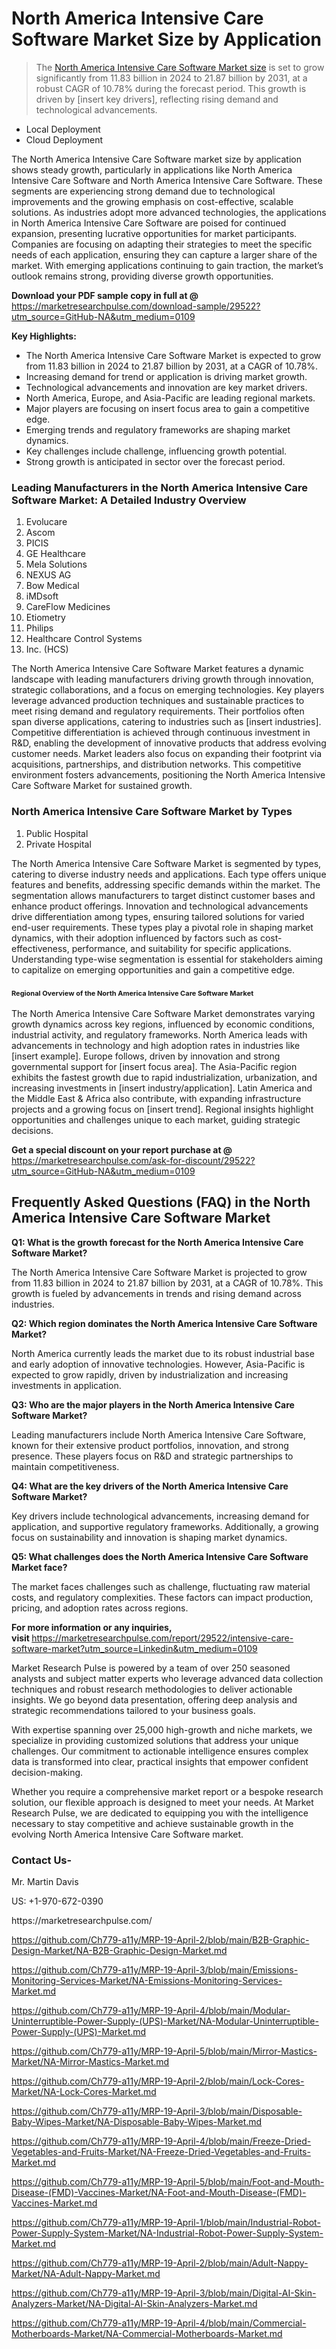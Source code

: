 <h1>North America Intensive Care Software Market&nbsp;Size by Application</h1><blockquote><p>The <a href="https://marketresearchpulse.com/download-sample/29522?utm_source=GitHub-NA&amp;utm_medium=0109">North America Intensive Care Software Market size</a> is set to grow significantly from 11.83 billion in 2024 to 21.87 billion by 2031, at a robust CAGR of 10.78% during the forecast period. This growth is driven by [insert key drivers], reflecting rising demand and technological advancements.</p></blockquote><ul><li>Local Deployment<li> Cloud Deployment</li></ul><p>The North America Intensive Care Software market size by application shows steady growth, particularly in applications like North America Intensive Care Software and North America Intensive Care Software. These segments are experiencing strong demand due to technological improvements and the growing emphasis on cost-effective, scalable solutions. As industries adopt more advanced technologies, the applications in North America Intensive Care Software are poised for continued expansion, presenting lucrative opportunities for market participants. Companies are focusing on adapting their strategies to meet the specific needs of each application, ensuring they can capture a larger share of the market. With emerging applications continuing to gain traction, the market’s outlook remains strong, providing diverse growth opportunities.</p><p><strong>Download your PDF sample copy in full at @ </strong><a href="https://marketresearchpulse.com/download-sample/29522?utm_source=GitHub-NA&amp;utm_medium=0109">https://marketresearchpulse.com/download-sample/29522?utm_source=GitHub-NA&amp;utm_medium=0109</a></p><p><strong>Key Highlights: </strong></p><ul><li>The North America Intensive Care Software Market is expected to grow from 11.83 billion in 2024 to 21.87 billion by 2031, at a CAGR of 10.78%.</li><li>Increasing demand for trend or application is driving market growth.</li><li>Technological advancements and innovation are key market drivers.</li><li>North America, Europe, and Asia-Pacific are leading regional markets.</li><li>Major players are focusing on insert focus area to gain a competitive edge.</li><li>Emerging trends and regulatory frameworks are shaping market dynamics.</li><li>Key challenges include challenge, influencing growth potential.</li><li>Strong growth is anticipated in sector over the forecast period.</li></ul><h3>Leading Manufacturers in the North America Intensive Care Software Market: A Detailed Industry Overview</h3><ol><li>Evolucare</li><li>Ascom</li><li>PICIS</li><li>GE Healthcare</li><li>Mela Solutions</li><li>NEXUS AG</li><li>Bow Medical</li><li>iMDsoft</li><li>CareFlow Medicines</li><li>Etiometry</li><li>Philips</li><li>Healthcare Control Systems</li><li>Inc. (HCS)</li></ol><div class="flex max-w-full flex-col flex-grow"><div class="min-h-8 text-message flex w-full flex-col items-end gap-2 whitespace-normal break-words [.text-message+&amp;]:mt-5" dir="auto" data-message-author-role="assistant" data-message-id="fd8432e4-4910-450d-b182-61b7bfb0a01f" data-message-model-slug="gpt-4o"><div class="flex w-full flex-col gap-1 empty:hidden first:pt-[3px]"><div class="markdown prose w-full break-words dark:prose-invert light"><p>The North America Intensive Care Software Market features a dynamic landscape with leading manufacturers driving growth through innovation, strategic collaborations, and a focus on emerging technologies. Key players leverage advanced production techniques and sustainable practices to meet rising demand and regulatory requirements. Their portfolios often span diverse applications, catering to industries such as [insert industries]. Competitive differentiation is achieved through continuous investment in R&amp;D, enabling the development of innovative products that address evolving customer needs. Market leaders also focus on expanding their footprint via acquisitions, partnerships, and distribution networks. This competitive environment fosters advancements, positioning the North America Intensive Care Software Market for sustained growth.</p></div></div></div></div><h3>North America Intensive Care Software Market by Types</h3><ol><li>Public Hospital<li> Private Hospital</li></ol><div class="flex max-w-full flex-col flex-grow"><div class="min-h-8 text-message flex w-full flex-col items-end gap-2 whitespace-normal break-words [.text-message+&amp;]:mt-5" dir="auto" data-message-author-role="assistant" data-message-id="084470be-0bb7-4664-bddf-5156b4f41249" data-message-model-slug="gpt-4o-mini"><div class="flex w-full flex-col gap-1 empty:hidden first:pt-[3px]"><div class="markdown prose w-full break-words dark:prose-invert light"><p>The North America Intensive Care Software Market is segmented by types, catering to diverse industry needs and applications. Each type offers unique features and benefits, addressing specific demands within the market. The segmentation allows manufacturers to target distinct customer bases and enhance product offerings. Innovation and technological advancements drive differentiation among types, ensuring tailored solutions for varied end-user requirements. These types play a pivotal role in shaping market dynamics, with their adoption influenced by factors such as cost-effectiveness, performance, and suitability for specific applications. Understanding type-wise segmentation is essential for stakeholders aiming to capitalize on emerging opportunities and gain a competitive edge.</p></div></div></div></div><h3><span style="font-size: 11px;">Regional Overview of the North America Intensive Care Software Market</span></h3><div class="flex max-w-full flex-col flex-grow"><div class="min-h-8 text-message flex w-full flex-col items-end gap-2 whitespace-normal break-words [.text-message+&amp;]:mt-5" dir="auto" data-message-author-role="assistant" data-message-id="e9038762-ce64-4e30-91c9-9bd413514231" data-message-model-slug="gpt-4o-mini"><div class="flex w-full flex-col gap-1 empty:hidden first:pt-[3px]"><div class="markdown prose w-full break-words dark:prose-invert light"><p>The North America Intensive Care Software Market demonstrates varying growth dynamics across key regions, influenced by economic conditions, industrial activity, and regulatory frameworks. North America leads with advancements in technology and high adoption rates in industries like [insert example]. Europe follows, driven by innovation and strong governmental support for [insert focus area]. The Asia-Pacific region exhibits the fastest growth due to rapid industrialization, urbanization, and increasing investments in [insert industry/application]. Latin America and the Middle East &amp; Africa also contribute, with expanding infrastructure projects and a growing focus on [insert trend]. Regional insights highlight opportunities and challenges unique to each market, guiding strategic decisions.</p></div></div></div></div><p><strong>Get a special discount on your report purchase at @ </strong><a href="https://marketresearchpulse.com/ask-for-discount/29522?utm_source=GitHub-NA&amp;utm_medium=0109">https://marketresearchpulse.com/ask-for-discount/29522?utm_source=GitHub-NA&amp;utm_medium=0109</a></p><h2>Frequently Asked Questions (FAQ) in the North America Intensive Care Software Market</h2><p><strong>Q1: What is the growth forecast for the North America Intensive Care Software Market?</strong></p><p>The North America Intensive Care Software Market is projected to grow from 11.83 billion in 2024 to 21.87 billion by 2031, at a CAGR of 10.78%. This growth is fueled by advancements in trends and rising demand across industries.</p><p><strong>Q2: Which region dominates the North America Intensive Care Software Market?</strong></p><p>North America currently leads the market due to its robust industrial base and early adoption of innovative technologies. However, Asia-Pacific is expected to grow rapidly, driven by industrialization and increasing investments in application.</p><p><strong>Q3: Who are the major players in the North America Intensive Care Software Market?</strong></p><p>Leading manufacturers include North America Intensive Care Software, known for their extensive product portfolios, innovation, and strong presence. These players focus on R&amp;D and strategic partnerships to maintain competitiveness.</p><p><strong>Q4: What are the key drivers of the North America Intensive Care Software Market?</strong></p><p>Key drivers include technological advancements, increasing demand for application, and supportive regulatory frameworks. Additionally, a growing focus on sustainability and innovation is shaping market dynamics.</p><p><strong>Q5: What challenges does the North America Intensive Care Software Market face?</strong></p><p>The market faces challenges such as challenge, fluctuating raw material costs, and regulatory complexities. These factors can impact production, pricing, and adoption rates across regions.</p><p><strong>For more information or any inquiries, visit&nbsp;</strong><a href="https://marketresearchpulse.com/report/29522/intensive-care-software-market?utm_source=Linkedin&utm_medium=0109">https://marketresearchpulse.com/report/29522/intensive-care-software-market?utm_source=Linkedin&utm_medium=0109</a></p><p>Market Research Pulse is powered by a team of over 250 seasoned analysts and subject matter experts who leverage advanced data collection techniques and robust research methodologies to deliver actionable insights. We go beyond data presentation, offering deep analysis and strategic recommendations tailored to your business goals.</p><p>With expertise spanning over 25,000 high-growth and niche markets, we specialize in providing customized solutions that address your unique challenges. Our commitment to actionable intelligence ensures complex data is transformed into clear, practical insights that empower confident decision-making.</p><p>Whether you require a comprehensive market report or a bespoke research solution, our flexible approach is designed to meet your needs. At Market Research Pulse, we are dedicated to equipping you with the intelligence necessary to stay competitive and achieve sustainable growth in the evolving North America Intensive Care Software market.</p><h3><strong>Contact Us-</strong></h3><p>Mr. Martin Davis</p><p>US: +1-970-672-0390</p><p>https://marketresearchpulse.com/</p><p><a href="https://github.com/Ch779-a11y/MRP-19-April-2/blob/main/B2B-Graphic-Design-Market/NA-B2B-Graphic-Design-Market.md">https://github.com/Ch779-a11y/MRP-19-April-2/blob/main/B2B-Graphic-Design-Market/NA-B2B-Graphic-Design-Market.md</a></p><p><a href="https://github.com/Ch779-a11y/MRP-19-April-3/blob/main/Emissions-Monitoring-Services-Market/NA-Emissions-Monitoring-Services-Market.md">https://github.com/Ch779-a11y/MRP-19-April-3/blob/main/Emissions-Monitoring-Services-Market/NA-Emissions-Monitoring-Services-Market.md</a></p><p><a href="https://github.com/Ch779-a11y/MRP-19-April-4/blob/main/Modular-Uninterruptible-Power-Supply-(UPS)-Market/NA-Modular-Uninterruptible-Power-Supply-(UPS)-Market.md">https://github.com/Ch779-a11y/MRP-19-April-4/blob/main/Modular-Uninterruptible-Power-Supply-(UPS)-Market/NA-Modular-Uninterruptible-Power-Supply-(UPS)-Market.md</a></p><p><a href="https://github.com/Ch779-a11y/MRP-19-April-5/blob/main/Mirror-Mastics-Market/NA-Mirror-Mastics-Market.md">https://github.com/Ch779-a11y/MRP-19-April-5/blob/main/Mirror-Mastics-Market/NA-Mirror-Mastics-Market.md</a></p><p><a href="https://github.com/Ch779-a11y/MRP-19-April-2/blob/main/Lock-Cores-Market/NA-Lock-Cores-Market.md">https://github.com/Ch779-a11y/MRP-19-April-2/blob/main/Lock-Cores-Market/NA-Lock-Cores-Market.md</a></p><p><a href="https://github.com/Ch779-a11y/MRP-19-April-3/blob/main/Disposable-Baby-Wipes-Market/NA-Disposable-Baby-Wipes-Market.md">https://github.com/Ch779-a11y/MRP-19-April-3/blob/main/Disposable-Baby-Wipes-Market/NA-Disposable-Baby-Wipes-Market.md</a></p><p><a href="https://github.com/Ch779-a11y/MRP-19-April-4/blob/main/Freeze-Dried-Vegetables-and-Fruits-Market/NA-Freeze-Dried-Vegetables-and-Fruits-Market.md">https://github.com/Ch779-a11y/MRP-19-April-4/blob/main/Freeze-Dried-Vegetables-and-Fruits-Market/NA-Freeze-Dried-Vegetables-and-Fruits-Market.md</a></p><p><a href="https://github.com/Ch779-a11y/MRP-19-April-5/blob/main/Foot-and-Mouth-Disease-(FMD)-Vaccines-Market/NA-Foot-and-Mouth-Disease-(FMD)-Vaccines-Market.md">https://github.com/Ch779-a11y/MRP-19-April-5/blob/main/Foot-and-Mouth-Disease-(FMD)-Vaccines-Market/NA-Foot-and-Mouth-Disease-(FMD)-Vaccines-Market.md</a></p><p><a href="https://github.com/Ch779-a11y/MRP-19-April-1/blob/main/Industrial-Robot-Power-Supply-System-Market/NA-Industrial-Robot-Power-Supply-System-Market.md">https://github.com/Ch779-a11y/MRP-19-April-1/blob/main/Industrial-Robot-Power-Supply-System-Market/NA-Industrial-Robot-Power-Supply-System-Market.md</a></p><p><a href="https://github.com/Ch779-a11y/MRP-19-April-2/blob/main/Adult-Nappy-Market/NA-Adult-Nappy-Market.md">https://github.com/Ch779-a11y/MRP-19-April-2/blob/main/Adult-Nappy-Market/NA-Adult-Nappy-Market.md</a></p><p><a href="https://github.com/Ch779-a11y/MRP-19-April-3/blob/main/Digital-AI-Skin-Analyzers-Market/NA-Digital-AI-Skin-Analyzers-Market.md">https://github.com/Ch779-a11y/MRP-19-April-3/blob/main/Digital-AI-Skin-Analyzers-Market/NA-Digital-AI-Skin-Analyzers-Market.md</a></p><p><a href="https://github.com/Ch779-a11y/MRP-19-April-4/blob/main/Commercial-Motherboards-Market/NA-Commercial-Motherboards-Market.md">https://github.com/Ch779-a11y/MRP-19-April-4/blob/main/Commercial-Motherboards-Market/NA-Commercial-Motherboards-Market.md</a></p>
